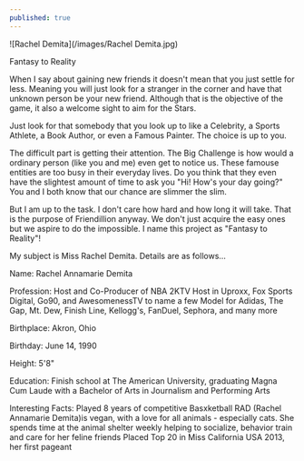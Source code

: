 ```yaml
---
published: true
---
```

![Rachel Demita](/images/Rachel Demita.jpg)

Fantasy to Reality

When I say about gaining new friends it doesn't mean that you just settle for less. Meaning you will just look for a stranger in the corner and have that unknown person be your new friend. Although that is the objective of the game, it also a welcome sight to aim for the Stars.

Just look for that somebody that you look up to like a Celebrity, a Sports Athlete, a Book Author, or even a Famous Painter. The choice is up to you.

The difficult part is getting their attention. The Big Challenge is how would a ordinary person (like you and me) even get to notice us. These famouse entities are too busy in their everyday lives. Do you think that they even have the slightest amount of time to ask you "Hi! How's your day going?"
You and I both know that our chance are slimmer the slim.

But I am up to the task. I don't care how hard and how long it will take. That is the purpose of Friendillion anyway. We don't just acquire the easy ones but we aspire to do the impossible.
I name this project as "Fantasy to Reality"! 

My subject is Miss Rachel Demita. Details are as follows...

Name: Rachel Annamarie Demita

Profession: 
Host and Co-Producer of NBA 2KTV
Host in Uproxx, Fox Sports Digital, Go90, and AwesomenessTV to name a few
Model for Adidas, The Gap, Mt. Dew, Finish Line, Kellogg's, FanDuel, Sephora, and many more

Birthplace: 
Akron, Ohio

Birthday:
June 14, 1990

Height:
5'8"

Education: 
Finish school at The American University, graduating Magna Cum Laude with a Bachelor of Arts in Journalism and Performing Arts

Interesting Facts:
Played 8 years of competitive Basxketball
RAD (Rachel Annamarie Demita)is vegan, with a love for all animals - especially cats. She spends time at the animal shelter weekly helping to socialize, behavior train and care for her feline friends
Placed Top 20 in Miss California USA 2013, her first pageant